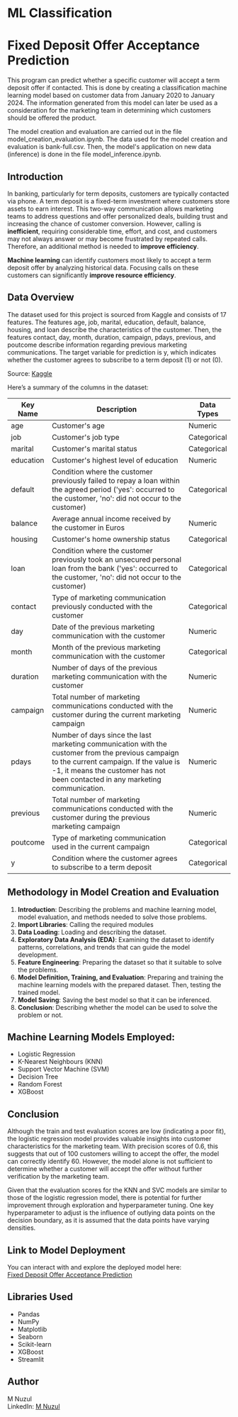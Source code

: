 # **ML Classification**
# **Fixed Deposit Offer Acceptance Prediction**

This program can predict whether a specific customer will accept a term deposit offer if contacted. This is done by creating a classification machine learning model based on customer data from January 2020 to January 2024. The information generated from this model can later be used as a consideration for the marketing team in determining which customers should be offered the product.

The model creation and evaluation are carried out in the file model_creation_evaluation.ipynb. The data used for the model creation and evaluation is bank-full.csv. Then, the model's application on new data (inference) is done in the file model_inference.ipynb.


## **Introduction**

In banking, particularly for term deposits, customers are typically contacted via phone. A term deposit is a fixed-term investment where customers store assets to earn interest. This two-way communication allows marketing teams to address questions and offer personalized deals, building trust and increasing the chance of customer conversion. However, calling is **inefficient**, requiring considerable time, effort, and cost, and customers may not always answer or may become frustrated by repeated calls. Therefore, an additional method is needed to **improve efficiency**.

**Machine learning** can identify customers most likely to accept a term deposit offer by analyzing historical data. Focusing calls on these customers can significantly **improve resource efficiency**.

## **Data Overview**

The dataset used for this project is sourced from Kaggle and consists of 17 features. The features age, job, marital, education, default, balance, housing, and loan describe the characteristics of the customer. Then, the features contact, day, month, duration, campaign, pdays, previous, and poutcome describe information regarding previous marketing communications. The target variable for prediction is y, which indicates whether the customer agrees to subscribe to a term deposit (1) or not (0).

Source: [Kaggle](https://www.kaggle.com/datasets/psvishnu/bank-direct-marketing)


Here’s a summary of the columns in the dataset:

| Key Name  | Description | Data Types |
|-----------|-------------|------------|
| age       | Customer's age | Numeric |
| job       | Customer's job type | Categorical |
| marital   | Customer's marital status | Categorical |
| education | Customer's highest level of education | Numeric |
| default   | Condition where the customer previously failed to repay a loan within the agreed period ('yes': occurred to the customer, 'no': did not occur to the customer) | Categorical |
| balance   | Average annual income received by the customer in Euros | Numeric |
| housing   | Customer's home ownership status | Categorical |
| loan      | Condition where the customer previously took an unsecured personal loan from the bank ('yes': occurred to the customer, 'no': did not occur to the customer) | Categorical |
| contact   | Type of marketing communication previously conducted with the customer | Categorical |
| day       | Date of the previous marketing communication with the customer | Numeric |
| month     | Month of the previous marketing communication with the customer | Categorical |
| duration  | Number of days of the previous marketing communication with the customer | Numeric |
| campaign  | Total number of marketing communications conducted with the customer during the current marketing campaign | Numeric |
| pdays     | Number of days since the last marketing communication with the customer from the previous campaign to the current campaign. If the value is -1, it means the customer has not been contacted in any marketing communication. | Numeric |
| previous  | Total number of marketing communications conducted with the customer during the previous marketing campaign | Numeric |
| poutcome  | Type of marketing communication used in the current campaign | Categorical |
| y         | Condition where the customer agrees to subscribe to a term deposit | Categorical |


## **Methodology in Model Creation and Evaluation**

1.	**Introduction**: Describing the problems and machine learning model, model evaluation, and methods needed to solve those problems.
2.	**Import Libraries**: Calling the required modules
3.	**Data Loading**: Loading and describing the dataset.
4.	**Exploratory Data Analysis (EDA)**: Examining the dataset to identify patterns, correlations, and trends that can guide the model development.
5.	**Feature Engineering**: Preparing the dataset so that it suitable to solve the problems.
6.	**Model Definition, Training, and Evaluation**: Preparing and training the machine learning models with the prepared dataset. Then, testing the trained model.
7.	**Model Saving**: Saving the best model so that it can be inferenced.
8.	**Conclusion**: Describing whether the model can be used to solve the problem or not.


## **Machine Learning Models Employed:**

- Logistic Regression
- K-Nearest Neighbours (KNN)
- Support Vector Machine (SVM)
- Decision Tree
- Random Forest
- XGBoost

## **Conclusion**

Although the train and test evaluation scores are low (indicating a poor fit), the logistic regression model provides valuable insights into customer characteristics for the marketing team. With precision scores of 0.6, this suggests that out of 100 customers willing to accept the offer, the model can correctly identify 60. However, the model alone is not sufficient to determine whether a customer will accept the offer without further verification by the marketing team.

Given that the evaluation scores for the KNN and SVC models are similar to those of the logistic regression model, there is potential for further improvement through exploration and hyperparameter tuning. One key hyperparameter to adjust is the influence of outlying data points on the decision boundary, as it is assumed that the data points have varying densities.


## **Link to Model Deployment**

You can interact with and explore the deployed model here:  
[Fixed Deposit Offer Acceptance Prediction](https://huggingface.co/spaces/mnuzulbandung/ML_classification)

## **Libraries Used**

- Pandas
- NumPy
- Matplotlib
- Seaborn
- Scikit-learn
- XGBoost
- Streamlit

## **Author**

M Nuzul  
LinkedIn: [M Nuzul](https://www.linkedin.com/in/m-nuzul/)
